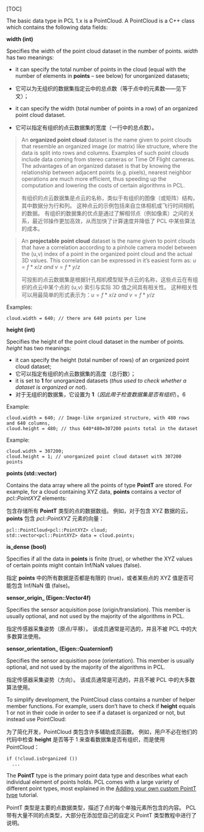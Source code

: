 [TOC]

The basic data type in PCL 1.x is a PointCloud. A PointCloud is a C++ class which contains the following data fields:

**width (int)**

Specifies the width of the point cloud dataset in the number of points. *width* has two meanings:

- it can specify the total number of points in the cloud (equal with the number of elements in **points** – see below) for unorganized datasets;
- 它可以为无组织的数据集指定云中的总点数（等于点中的元素数——见下文）；

- it can specify the width (total number of points in a row) of an organized point cloud dataset.
- 它可以指定有组织的点云数据集的宽度（一行中的总点数）。

> An **organized point cloud** dataset is the name given to point clouds that resemble an organized image (or matrix) like structure, where the data is split into rows and columns. Examples of such point clouds include data coming from stereo cameras or Time Of Flight cameras. The advantages of an organized dataset is that by knowing the relationship between adjacent points (e.g. pixels), nearest neighbor operations are much more efficient, thus speeding up the computation and lowering the costs of certain algorithms in PCL.
>
> 有组织的点云数据集是点云的名称，类似于有组织的图像（或矩阵）结构，其中数据分为行和列。 这种点云的示例包括来自立体相机或飞行时间相机的数据。 有组织的数据集的优点是通过了解相邻点（例如像素）之间的关系，最近邻操作更加高效，从而加快了计算速度并降低了 PCL 中某些算法的成本。

> An **projectable point cloud** dataset is the name given to point clouds that have a correlation according to a pinhole camera model between the (u,v) index of a point in the organized point cloud and the actual 3D values. This correlation can be expressed in it’s easiest form as: $u = f*x/z \ and \ v = f*y/z$
>
> 可投影的点云数据集是根据针孔相机模型赋予点云的名称，这些点云在有组织的点云中某个点的 (u,v) 索引与实际 3D 值之间具有相关性。 这种相关性可以用最简单的形式表示为：$u = f*x/z \ and \ v = f*y/z$

Examples:

```
cloud.width = 640; // there are 640 points per line
```

**height (int)**

Specifies the height of the point cloud dataset in the number of points. *height* has two meanings:

- it can specify the height (total number of rows) of an organized point cloud dataset;
- 它可以指定有组织的点云数据集的高度（总行数）；
- it is set to **1** for unorganized datasets (*thus used to check whether a dataset is organized or not*).
- 对于无组织的数据集，它设置为 **1**（*因此用于检查数据集是否有组织*）。6

Example:

```
cloud.width = 640; // Image-like organized structure, with 480 rows and 640 columns,
cloud.height = 480; // thus 640*480=307200 points total in the dataset
```

Example:

```
cloud.width = 307200;
cloud.height = 1; // unorganized point cloud dataset with 307200 points
```

**points (std::vector<PointT>)**

Contains the data array where all the points of type **PointT** are stored. For example, for a cloud containing XYZ data, **points** contains a vector of *pcl::PointXYZ* elements:

包含存储所有 **PointT** 类型的点的数据数组。 例如，对于包含 XYZ 数据的云，**points** 包含 *pcl::PointXYZ* 元素的向量：

```
pcl::PointCloud<pcl::PointXYZ> cloud;
std::vector<pcl::PointXYZ> data = cloud.points;
```

**is_dense (bool)**

Specifies if all the data in **points** is finite (true), or whether the XYZ values of certain points might contain Inf/NaN values (false).

指定 **points** 中的所有数据是否都是有限的 (true)，或者某些点的 XYZ 值是否可能包含 Inf/NaN 值 (false)。

**sensor_origin_ (Eigen::Vector4f)**

Specifies the sensor acquisition pose (origin/translation). This member is usually optional, and not used by the majority of the algorithms in PCL.

指定传感器采集姿势（原点/平移）。 该成员通常是可选的，并且不被 PCL 中的大多数算法使用。

**sensor_orientation_ (Eigen::Quaternionf)**

Specifies the sensor acquisition pose (orientation). This member is usually optional, and not used by the majority of the algorithms in PCL.

指定传感器采集姿势（方向）。 该成员通常是可选的，并且不被 PCL 中的大多数算法使用。

To simplify development, the PointCloud class contains a number of helper member functions. For example, users don’t have to check if **height** equals 1 or not in their code in order to see if a dataset is organized or not, but instead use PointCloud:

为了简化开发，PointCloud 类包含许多辅助成员函数。 例如，用户不必在他们的代码中检查 **height** 是否等于 1 来查看数据集是否有组织，而是使用 PointCloud：

```
if (!cloud.isOrganized ())
  ...
```

The **PointT** type is the primary point data type and describes what each individual element of points holds. PCL comes with a large variety of different point types, most explained in the [Adding your own custom PointT type](https://pcl.readthedocs.io/projects/tutorials/en/master/adding_custom_ptype.html#adding-custom-ptype) tutorial.

PointT 类型是主要的点数据类型，描述了点的每个单独元素所包含的内容。 PCL 带有大量不同的点类型，大部分在添加您自己的自定义 PointT 类型教程中进行了说明。









